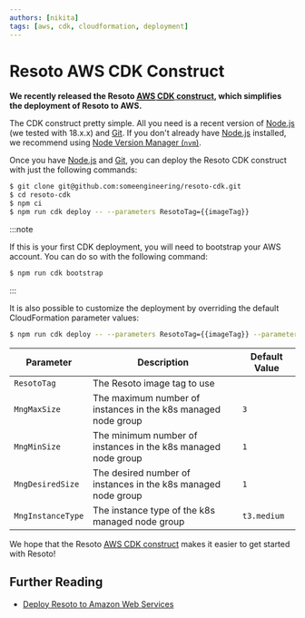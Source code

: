 ```yaml
---
authors: [nikita]
tags: [aws, cdk, cloudformation, deployment]
---
```


# Resoto AWS CDK Construct

**We recently released the Resoto [<abbr title="Amazon Web Services">AWS</abbr> <abbr title="Cloud Development Kit">CDK</abbr> construct](/docs/getting-started/install-resoto/aws), which simplifies the deployment of Resoto to AWS.**

The CDK construct pretty simple. All you need is a recent version of [Node.js](https://nodejs.org) (we tested with 18.x.x) and [Git](https://git-scm.com). If you don't already have [Node.js](https://nodejs.org) installed, we recommend using [Node Version Manager (`nvm`)](https://github.com/nvm-sh/nvm).

<!--truncate-->

Once you have [Node.js](https://nodejs.org) and [Git](https://git-scm.com), you can deploy the Resoto CDK construct with just the following commands:

```bash
$ git clone git@github.com:someengineering/resoto-cdk.git
$ cd resoto-cdk
$ npm ci
$ npm run cdk deploy -- --parameters ResotoTag={{imageTag}}
```

:::note

If this is your first CDK deployment, you will need to bootstrap your AWS account. You can do so with the following command:

```bash
$ npm run cdk bootstrap
```

:::

It is also possible to customize the deployment by overriding the default CloudFormation parameter values:

```bash
$ npm run cdk deploy -- --parameters ResotoTag={{imageTag}} --parameters MngInstanceType=t3.large
```

| Parameter         | Description                                                   | Default Value     |
| ----------------- | ------------------------------------------------------------- | ----------------- |
| `ResotoTag`       | The Resoto image tag to use                                   | <LatestRelease /> |
| `MngMaxSize`      | The maximum number of instances in the k8s managed node group | `3`               |
| `MngMinSize`      | The minimum number of instances in the k8s managed node group | `1`               |
| `MngDesiredSize`  | The desired number of instances in the k8s managed node group | `1`               |
| `MngInstanceType` | The instance type of the k8s managed node group               | `t3.medium`       |

We hope that the Resoto [<abbr title="Amazon Web Services">AWS</abbr> <abbr title="Cloud Development Kit">CDK</abbr> construct](/docs/getting-started/install-resoto/aws) makes it easier to get started with Resoto!

## Further Reading

- [Deploy Resoto to Amazon Web Services](/docs/getting-started/install-resoto/aws)
